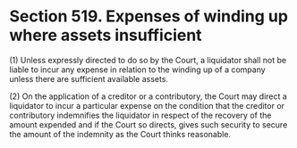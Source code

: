 # Section 519. Expenses of winding up where assets insufficient

\(1\) Unless expressly directed to do so by the Court, a liquidator shall not be liable to incur any expense in relation to the winding up of a company unless there are sufficient available assets.

\(2\) On the application of a creditor or a contributory, the Court may direct a liquidator to incur a particular expense on the condition that the creditor or contributory indemnifies the liquidator in respect of the recovery of the amount expended and if the Court so directs, gives such security to secure the amount of the indemnity as the Court thinks reasonable.

